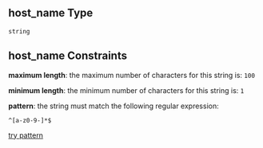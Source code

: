 ## host\_name Type

`string`

## host\_name Constraints

**maximum length**: the maximum number of characters for this string is: `100`

**minimum length**: the minimum number of characters for this string is: `1`

**pattern**: the string must match the following regular expression:&#x20;

```regexp
^[a-z0-9-]*$
```

[try pattern](https://regexr.com/?expression=%5E%5Ba-z0-9-%5D*%24 "try regular expression with regexr.com")
